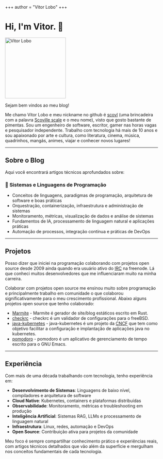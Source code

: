+++
author = "Vitor Lobo"
+++

# Hi, I'm Vitor. 👋

<img src="https://raw.githubusercontent.com/scovl/scovl.github.io/main/post/images/eu.jpg" width="200" height="200" alt="Vitor Lobo">

Sejam bem vindos ao meu blog!

Me chamo Vitor Lobo e meu nickname no github é [scovl](https://github.com/scovl) (uma brincadeira com a palavra [Scoville scale](https://en.wikipedia.org/wiki/Scoville_scale) e o meu nome), visto que gosto bastante de pimentas. Sou um engenheiro de software, escritor, gamer nas horas vagas e pesquisador independente. Trabalho com tecnologia há mais de 10 anos e sou apaixonado por arte e cultura, como literatura, cinema, música, quadrinhos, mangás, animes, viajar e conhecer novos lugares! 

---

## Sobre o Blog

Aqui você encontrará artigos técnicos aprofundados sobre:

### 🦀 **Sistemas e Linguagens de Programação**
- Conceitos de linguagens, paradigmas de programação, arquitetura de software e boas práticas
- Orquestração, containerização, infraestrutura e administração de sistemas
- Monitoramento, métricas, visualização de dados e análise de sistemas
- Fundamentos de IA, processamento de linguagem natural e aplicações práticas
- Automação de processos, integração contínua e práticas de DevOps

---

## Projetos

Posso dizer que iniciei na programação colaborando com projetos open source desde 2009 ainda quando era usuário ativo do [IRC](https://pt.wikipedia.org/wiki/IRC) na freenode. Lá que conheci muitos desenvolvedores que me influenciaram muito na minha carreira. 

Colaborar com projetos open source me ensinou muito sobre programação e principalmente trabalho em comunidade o que colaborou significativamente para o meu crescimento profissional. Abaixo alguns projetos open source que tenho colaborado:

- [Marmite](https://github.com/rochacbruno/marmite) - Marmite é gerador de site/blog estáticos escrito em Rust.
- [checkrc](https://github.com/scovl/checkrc) - checkrc é um validador de configurações para o freeBSD.
- [java-kubernetes](https://github.com/kubernetes-client/java) - java-kubernetes é um projeto da [CNCF](https://www.cncf.io/) que tem como objetivo facilitar a configuração e implantação de aplicações java no kubernetes.
- [pomodoro](https://github.com/scovl/pomodoro) - pomodoro é um aplicativo de gerenciamento de tempo escrito para o GNU Emacs.

---

## Experiência

Com mais de uma década trabalhando com tecnologia, tenho experiência em:

- **Desenvolvimento de Sistemas**: Linguagens de baixo nível, compiladores e arquitetura de software
- **Cloud Native**: Kubernetes, containers e plataformas distribuídas
- **Observabilidade**: Monitoramento, métricas e troubleshooting em produção
- **Inteligência Artificial**: Sistemas RAG, LLMs e processamento de linguagem natural
- **Infraestrutura**: Linux, redes, automação e DevOps
- **Open Source**: Contribuição ativa para projetos da comunidade

Meu foco é sempre compartilhar conhecimento prático e experiências reais, com artigos técnicos detalhados que vão além da superfície e mergulham nos conceitos fundamentais de cada tecnologia.


